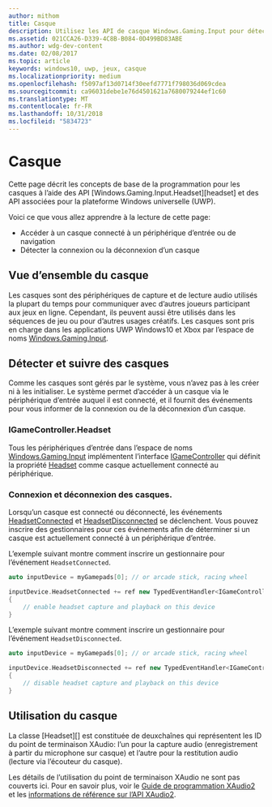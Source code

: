 ```yaml
---
author: mithom
title: Casque
description: Utilisez les API de casque Windows.Gaming.Input pour détecter les casques, capturer la voix des joueurs et lire du contenu audio.
ms.assetid: 021CCA26-D339-4C8B-B084-0D499BD83ABE
ms.author: wdg-dev-content
ms.date: 02/08/2017
ms.topic: article
keywords: windows10, uwp, jeux, casque
ms.localizationpriority: medium
ms.openlocfilehash: f5097af13d0714f30eefd7771f798036d069cdea
ms.sourcegitcommit: ca96031debe1e76d4501621a7680079244ef1c60
ms.translationtype: MT
ms.contentlocale: fr-FR
ms.lasthandoff: 10/31/2018
ms.locfileid: "5834723"
---
```

# <a name="headset"></a>Casque

Cette page décrit les concepts de base de la programmation pour les casques à l’aide des API [Windows.Gaming.Input.Headset][headset] et des API associées pour la plateforme Windows universelle (UWP).

Voici ce que vous allez apprendre à la lecture de cette page:
* Accéder à un casque connecté à un périphérique d’entrée ou de navigation
* Détecter la connexion ou la déconnexion d’un casque


## <a name="headset-overview"></a>Vue d’ensemble du casque

Les casques sont des périphériques de capture et de lecture audio utilisés la plupart du temps pour communiquer avec d’autres joueurs participant aux jeux en ligne. Cependant, ils peuvent aussi être utilisés dans les séquences de jeu ou pour d’autres usages créatifs. Les casques sont pris en charge dans les applications UWP Windows10 et Xbox par l’espace de noms [Windows.Gaming.Input][].


## <a name="detect-and-track-headsets"></a>Détecter et suivre des casques

Comme les casques sont gérés par le système, vous n’avez pas à les créer ni à les initialiser. Le système permet d’accéder à un casque via le périphérique d’entrée auquel il est connecté, et il fournit des événements pour vous informer de la connexion ou de la déconnexion d’un casque.

### <a name="igamecontrollerheadset"></a>IGameController.Headset

Tous les périphériques d’entrée dans l’espace de noms [Windows.Gaming.Input][] implémentent l’interface [IGameController][] qui définit la propriété [Headset][igamecontroller.headset] comme casque actuellement connecté au périphérique.

### <a name="connecting-and-disconnecting-headsets"></a>Connexion et déconnexion des casques.

Lorsqu’un casque est connecté ou déconnecté, les événements [HeadsetConnected][igamecontroller.headsetconnected] et [HeadsetDisconnected][igamecontroller.headsetdisconnected] se déclenchent. Vous pouvez inscrire des gestionnaires pour ces événements afin de déterminer si un casque est actuellement connecté à un périphérique d’entrée.

L’exemple suivant montre comment inscrire un gestionnaire pour l’événement `HeadsetConnected`.

```cpp
auto inputDevice = myGamepads[0]; // or arcade stick, racing wheel

inputDevice.HeadsetConnected += ref new TypedEventHandler<IGameController^, Headset^>(IGameController^ device, Headset^ headset)
{
    // enable headset capture and playback on this device
}
```

L’exemple suivant montre comment inscrire un gestionnaire pour l’événement `HeadsetDisconnected`.

```cpp
auto inputDevice = myGamepads[0]; // or arcade stick, racing wheel

inputDevice.HeadsetDisconnected += ref new TypedEventHandler<IGameController^, Headset^>(IGameController^ device, Headset^ headset)
{
    // disable headset capture and playback on this device
}
```

## <a name="using-the-headset"></a>Utilisation du casque

La classe [Headset][] est constituée de deuxchaînes qui représentent les ID du point de terminaison XAudio: l’un pour la capture audio (enregistrement à partir du microphone sur casque) et l’autre pour la restitution audio (lecture via l’écouteur du casque).

Les détails de l’utilisation du point de terminaison XAudio ne sont pas couverts ici. Pour en savoir plus, voir le [Guide de programmation XAudio2](https://msdn.microsoft.com/library/windows/desktop/ee415737.aspx) et les [informations de référence sur l’API XAudio2](https://msdn.microsoft.com/library/windows/desktop/ee415899.aspx).


[Windows.Gaming.Input]: https://msdn.microsoft.com/library/windows/apps/windows.gaming.input.aspx
[igamecontroller]: https://msdn.microsoft.com/library/windows/apps/windows.gaming.input.igamecontroller.aspx
[igamecontroller.headset]: https://msdn.microsoft.com/library/windows/apps/windows.gaming.input.igamecontroller.headset.aspx
[igamecontroller.headsetconnected]: https://msdn.microsoft.com/library/windows/apps/windows.gaming.input.igamecontroller.headsetconnected.aspx
[igamecontroller.headsetdisconnected]: https://msdn.microsoft.com/library/windows/apps/windows.gaming.input.igamecontroller.headsetdisconnected.aspx
[casque]: https://msdn.microsoft.com/library/windows/apps/windows.gaming.input.headset.aspx
